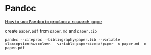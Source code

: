 <!-- toc -->
# Pandoc

[How to use Pandoc to produce a research paper](https://opensource.com/article/18/9/pandoc-research-paper)

create `paper.pdf` from `paper.md` and `paper.bib`

```shell
pandoc --citeproc --bibliography=paper.bib --variable classoption=twocolumn --variable papersize=a4paper -s paper.md -o paper.pdf
```
